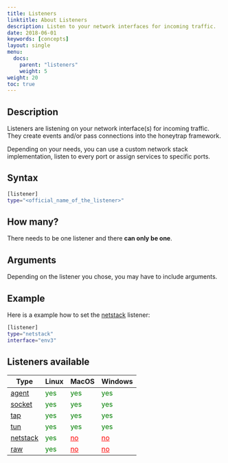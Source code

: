 ```yaml
---
title: Listeners
linktitle: About Listeners
description: Listen to your network interfaces for incoming traffic.
date: 2018-06-01
keywords: [concepts]
layout: single
menu:
  docs:
    parent: "listeners"
    weight: 5
weight: 20
toc: true
---
```


## Description

Listeners are listening on your network interface(s) for incoming traffic. They create events and/or pass connections into the honeytrap framework.

Depending on your needs, you can use a custom network stack implementation, listen to every port or assign services to specific ports.

## Syntax

```bash
[listener]
type="<official_name_of_the_listener>"
```
## How many?

There needs to be one listener and there **can only be one**.

## Arguments

Depending on the listener you chose, you may have to include arguments.

## Example

Here is a example how to set the [netstack](/listeners/netstack) listener:

```bash
[listener]
type="netstack"
interface="env3"
```

## Listeners available

| Type | Linux | MacOS | Windows |
--- | --- | --- | --- |
[ <span style="text-decoration: underline">agent</span>](/listeners/agent) | <span style="color:green">yes</span> | <span style="color:green">yes</span> | <span style="color:green">yes</span>
[<span style="text-decoration: underline">socket</span>](/listeners/socket) | <span style="color:green">yes</span> | <span style="color:green">yes</span> | <span style="color:green">yes</span>
[<span style="text-decoration: underline">tap</span>](/listeners/tap) | <span style="color:green">yes</span> | <span style="color:green">yes</span> | <span style="color:green">yes</span>
[<span style="text-decoration: underline">tun</span>](/listeners/tun) | <span style="color:green">yes</span> | <span style="color:green">yes</span> | <span style="color:green">yes</span>
[<span style="text-decoration: underline">netstack</span>](/listeners/netstack) | <span style= "color:green">yes</span> | <span style="text-decoration: underline; color:red">no</span> | <span style="text-decoration: underline; color:red">no</span>
[<span style="text-decoration: underline">raw</span>](/listeners/raw) | <span style= "color:green">yes</span> | <span style="text-decoration: underline; color:red">no</span> | <span style="text-decoration: underline; color:red">no</span>
